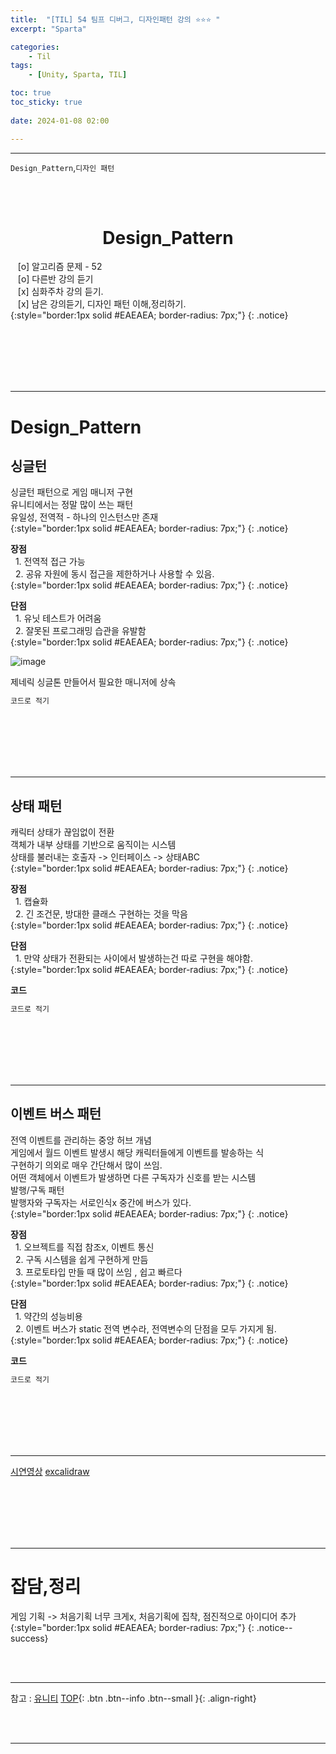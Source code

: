 ```yaml
---
title:  "[TIL] 54 팀프 디버그, 디자인패턴 강의 ⭐⭐⭐ "
excerpt: "Sparta"

categories:
    - Til
tags:
    - [Unity, Sparta, TIL]

toc: true
toc_sticky: true
 
date: 2024-01-08 02:00

---
```

- - -


`Design_Pattern`,`디자인 패턴`

<BR><BR>

<center><H1>  Design_Pattern  </H1></center>

&nbsp;&nbsp; [o] 알고리즘 문제  - 52  
&nbsp;&nbsp; [o] 다른반 강의 듣기   
&nbsp;&nbsp; [x] 심화주차 강의 듣기.  
&nbsp;&nbsp; [x] 남은 강의듣기, 디자인 패턴 이해,정리하기.   
{:style="border:1px solid #EAEAEA; border-radius: 7px;"}
{: .notice}  

<br><br><br><br><br>
- - - 


# Design_Pattern

## 싱글턴
싱글턴 패턴으로 게임 매니저 구현  
유니티에서는 정말 많이 쓰는 패턴  
유일성, 전역적 - 하나의 인스턴스만 존재  
{:style="border:1px solid #EAEAEA; border-radius: 7px;"}
{: .notice} 

**장점**  
&nbsp;&nbsp;1. 전역적 접근 가능  
&nbsp;&nbsp;2. 공유 자원에 동시 접근을 제한하거나 사용할 수 있음.  
{:style="border:1px solid #EAEAEA; border-radius: 7px;"}
{: .notice} 

**단점**  
&nbsp;&nbsp;1. 유닛 테스트가 어려움  
&nbsp;&nbsp;2. 잘못된 프로그래밍 습관을 유발함  
{:style="border:1px solid #EAEAEA; border-radius: 7px;"}
{: .notice} 

![image](https://github.com/levell1/levell1.github.io/assets/96651722/8b3637b3-5f7f-4fff-bafe-bebff943a30c)

제네릭 싱글톤 만들어서 필요한 매니저에 상속

<div class="notice--primary" markdown="1"> 

```c# 
코드로 적기
```
</div>

<br><br><br><br><br>
- - - 


## 상태 패턴
캐릭터 상태가 끊임없이 전환  
객체가 내부 상태를 기반으로 움직이는 시스템  
상태를 불러내는 호출자 -> 인터페이스 -> 상태ABC  
{:style="border:1px solid #EAEAEA; border-radius: 7px;"}
{: .notice} 

**장점**  
&nbsp;&nbsp;1. 캡슐화  
&nbsp;&nbsp;2. 긴 조건문, 방대한 클래스 구현하는 것을 막음  
{:style="border:1px solid #EAEAEA; border-radius: 7px;"}
{: .notice} 

**단점**  
&nbsp;&nbsp;1. 만약 상태가 전환되는 사이에서 발생하는건 따로 구현을 해야함.  
{:style="border:1px solid #EAEAEA; border-radius: 7px;"}
{: .notice} 

**코드**  
<div class="notice--primary" markdown="1"> 

```c# 
코드로 적기
```
</div>

<br><br><br><br><br>
- - - 

## 이벤트 버스 패턴
전역 이벤트를 관리하는 중앙 허브 개념  
게임에서 월드 이벤트 발생시 해당 캐릭터들에게 이벤트를 발송하는 식  
구현하기 의외로 매우 간단해서 많이 쓰임.  
어떤 객체에서 이벤트가 발생하면 다른 구독자가 신호를 받는 시스템  
발행/구독 패턴  
발행자와 구독자는 서로인식x 중간에 버스가 있다.  
{:style="border:1px solid #EAEAEA; border-radius: 7px;"}
{: .notice} 

**장점**  
&nbsp;&nbsp;1. 오브젝트를 직접 참조x, 이벤트 통신  
&nbsp;&nbsp;2. 구독 시스템을 쉽게 구현하게 만듬  
&nbsp;&nbsp;3. 프로토타입 만들 때 많이 쓰임 , 쉽고 빠르다  
{:style="border:1px solid #EAEAEA; border-radius: 7px;"}
{: .notice} 

**단점**  
&nbsp;&nbsp;1. 약간의 성능비용  
&nbsp;&nbsp;2. 이벤트 버스가 static 전역 변수라, 전역변수의 단점을 모두 가지게 됨.  
{:style="border:1px solid #EAEAEA; border-radius: 7px;"}
{: .notice} 

**코드**  
<div class="notice--primary" markdown="1"> 

```c# 
코드로 적기
```
</div>

<br><br><br><br><br>
- - - 

[시연영상](https://youtu.be/_TnqFKMlluw)
[excalidraw](https://excalidraw.com/#room=7f9af77f81201e6316f9,Pc9tAjBgRc27mN-BAg4pmQ)

<br><br><br><br><br>
- - - 

# 잡담,정리
게임 기획 -> 처음기획 너무 크게x, 처음기획에 집착, 점진적으로 아이디어 추가  
{:style="border:1px solid #EAEAEA; border-radius: 7px;"}
{: .notice--success}  

<br><br>
- - -

참고 : [유니티](https://docs.unity3d.com/kr/)
[TOP](#){: .btn .btn--info .btn--small }{: .align-right}


<br><br>
- - -
